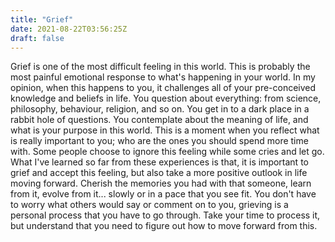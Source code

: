 ```yaml
---
title: "Grief"
date: 2021-08-22T03:56:25Z
draft: false
---
```


Grief is one of the most difficult feeling in this world. This is probably the most painful emotional response to what's happening in your world. In my opinion, when this happens to you, it challenges all of your pre-conceived knowledge and beliefs in life. You question about everything: from science, philosophy, behaviour, religion, and so on. You get in to a dark place in a rabbit hole of questions. You contemplate about the meaning of life, and what is your purpose in this world. This is a moment when you reflect what is really important to you; who are the ones you should spend more time with. Some people choose to ignore this feeling while some cries and let go. What I've learned so far from these experiences is that, it is important to grief and accept this feeling, but also take a more positive outlook in life moving forward. Cherish the memories you had with that someone, learn from it, evolve from it... slowly or in a pace that you see fit. You don't have to worry what others would say or comment on to you, grieving is a personal process that you have to go through. Take your time to process it, but understand that you need to figure out how to move forward from this.